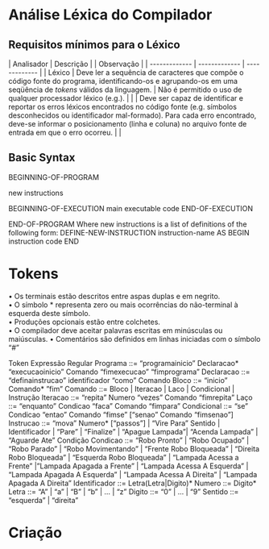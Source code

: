 # Análise Léxica do Compilador

## Requisitos mínimos para o Léxico

| Analisador | Descrição | | Observação |
| ------------- | ------------- | ------------- |
| Léxico  | Deve ler a sequência de caracteres que compõe o código fonte do programa, identificando-os e agrupando-os em uma seqüência de *tokens* válidos da linguagem. | Não é permitido o uso de qualquer processador léxico (e.g.). |
|  | Deve ser capaz de identificar e reportar os erros léxicos encontrados no código fonte (e.g. símbolos desconhecidos ou identificador mal-formado). Para cada	 erro encontrado, deve-se informar o posicionamento (linha e coluna) no arquivo fonte de entrada em que o erro ocorreu.  |  |

## Basic Syntax

BEGINNING-OF-PROGRAM

 new instructions

 BEGINNING-OF-EXECUTION
  main executable code
 END-OF-EXECUTION

END-OF-PROGRAM
Where new instructions is a list of definitions of the following form:
DEFINE-NEW-INSTRUCTION instruction-name AS
BEGIN
  instruction code
END

# Tokens

• Os	terminais	estão	descritos	entre	aspas	duplas e	em	negrito.	
• O	símbolo	*	representa	zero	ou	mais	ocorrências	do	não-terminal à	esquerda	deste	símbolo.	
• Produções opcionais	estão	entre	colchetes.	
• O	compilador	deve	aceitar	palavras	escritas	em	minúsculas	ou	maiúsculas.
• Comentários	são	definidos	em	linhas	iniciadas	com	o	símbolo	“#”

Token Expressão	Regular
Programa ::= “programainicio” Declaracao* “execucaoinicio” Comando “fimexecucao” “fimprograma”
Declaracao ::= “definainstrucao” identificador “como” Comando
Bloco ::= “inicio” Comando* ”fim”
Comando ::= Bloco | Iteracao | Laco | Condicional | Instrução
Iteracao ::= “repita” Numero “vezes” Comando “fimrepita”
Laço ::= “enquanto” Condicao “faca” Comando “fimpara”
Condicional ::= “se” Condicao “entao” Comando “fimse” [“senao” Comando “fimsenao”]
Instrucao ::= “mova” Numero* [“passos”] | “Vire Para” Sentido | Identificador | “Pare” | “Finalize” | “Apague Lampada”| “Acenda Lampada” | “Aguarde Ate” Condição
Condicao ::= “Robo Pronto” | “Robo Ocupado” | “Robo Parado” | “Robo Movimentando” | “Frente Robo Bloqueada” | “Direita Robo Bloqueada” | “Esquerda Robo Bloqueada” | “Lampada Acessa a Frente” |”Lampada Apagada a Frente” | “Lampada Acessa A Esquerda” | “Lampada Apagada A Esquerda” | “Lampada Acessa A Direita” | “Lampada Apagada A Direita”
Identificador ::= Letra(Letra|Digito)*
Numero ::= Digito*
Letra ::= “A” | “a” | “B” | “b” | ... | “z”
Digito ::= “0” | ... | “9”
Sentido ::= “esquerda” | “direita”

# Criação
